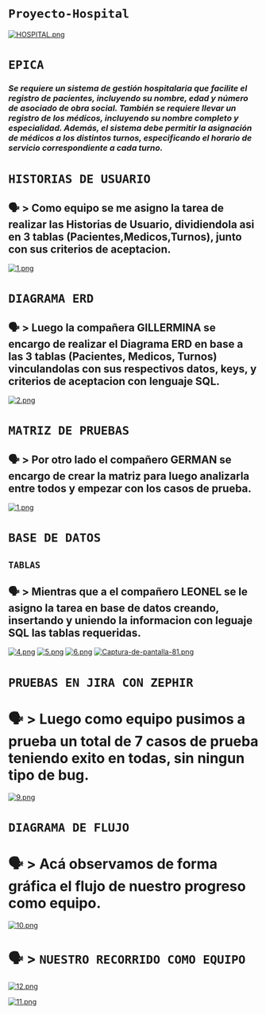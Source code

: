 # **`Proyecto-Hospital`**
[![HOSPITAL.png](https://i.postimg.cc/1zjxDMj2/HOSPITAL.png)](https://postimg.cc/JyZdL3m5) 

# **`EPICA`** 

### *Se requiere un sistema de gestión hospitalaria que facilite el registro de pacientes, incluyendo su nombre, edad y número de asociado de obra social. También se requiere llevar un registro de los médicos, incluyendo su nombre completo y especialidad. Además, el sistema debe permitir la asignación de médicos a los distintos turnos, especificando el horario de servicio correspondiente a cada turno.*


# **`HISTORIAS DE USUARIO`**
## 🗣 > Como equipo se me asigno la tarea de realizar las Historias de Usuario, dividiendola asi en 3 tablas (Pacientes,Medicos,Turnos), junto con sus criterios de aceptacion.

[![1.png](https://i.postimg.cc/cHKQJ72d/1.png)](https://postimg.cc/G8CB7Dbf)

# **`DIAGRAMA ERD`**
## 🗣 > Luego la compañera GILLERMINA se encargo de realizar el Diagrama ERD en base a las 3 tablas (Pacientes, Medicos, Turnos) vinculandolas con sus respectivos datos, keys, y criterios de aceptacion con lenguaje SQL.

[![2.png](https://i.postimg.cc/PqLFZD85/2.png)](https://postimg.cc/v1szwczJ)

# **`MATRIZ DE PRUEBAS`**
## 🗣 > Por otro lado el compañero GERMAN se encargo de crear la matriz para luego analizarla entre todos y empezar con los casos de prueba.
[![1.png](https://i.postimg.cc/D0dBPdg1/1.png)](https://postimg.cc/q6qskKW7)

# **`BASE DE DATOS`**
## **`TABLAS`**
## 🗣 > Mientras que a el compañero LEONEL se le asigno la tarea en base de datos creando, insertando y uniendo la informacion con leguaje SQL las tablas requeridas.

[![4.png](https://i.postimg.cc/HWN6bzgD/4.png)](https://postimg.cc/s1pPrpxw)
[![5.png](https://i.postimg.cc/Vs42bn7X/5.png)](https://postimg.cc/8sJZ2JgC)
[![6.png](https://i.postimg.cc/769t0rNq/6.png)](https://postimg.cc/njs1f55W)
[![Captura-de-pantalla-81.png](https://i.postimg.cc/BZycyvbd/Captura-de-pantalla-81.png)](https://postimg.cc/Rq7HJ4cR)

# **`PRUEBAS EN JIRA CON ZEPHIR`**
# 🗣 > Luego como equipo pusimos a prueba un total de 7 casos de prueba teniendo exito en todas, sin ningun tipo de bug.

[![9.png](https://i.postimg.cc/28gqrbff/9.png)](https://postimg.cc/1fcRKztW)

# **`DIAGRAMA DE FLUJO`**

# 🗣 > Acá observamos de forma gráfica el flujo de nuestro progreso como equipo.

[![10.png](https://i.postimg.cc/J473Gd05/10.png)](https://postimg.cc/JtgHFxbs)
# 🗣 > **`NUESTRO RECORRIDO COMO EQUIPO`**
[![12.png](https://i.postimg.cc/cLgrhp5B/12.png)](https://postimg.cc/pmvWX6vm)

[![11.png](https://i.postimg.cc/JhDYp3yv/11.png)](https://postimg.cc/nsx1zDGG)

